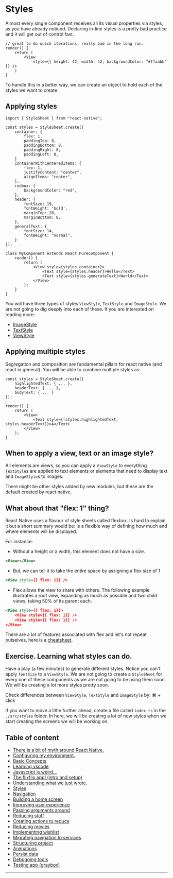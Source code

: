 # Styles

Almost every single component receives all its visual properties via styles, as you have already noticed. Declaring in-line styles is a pretty bad practice and it will get out of control fast.

```tsx
// great to do quick iterations, really bad in the long run.
render() {
    return (
        <View
            style={{ height: 42, width: 42, backgroundColor: "#ffaabb" }} />
    )
}
```

To handle this in a better way, we can create an object to hold each of the styles we want to create.

## Applying styles

```tsx
import { StyleSheet } from "react-native";

const styles = StyleSheet.create({
    container: {
        flex: 1,
        paddingTop: 8,
        paddingBottom: 8,
        paddingRight: 8,
        paddingLeft: 8,
    }
    containerWithCenteredItems: {
        flex: 1,
        justifyContent: "center",
        alignItems: "center",
    },
    redbox: {
        backgroundColor: "red",
    },
    header: {
        fontSize: 19,
        fontWeight: 'bold',
        marginTop: 20,
        marginBottom: 8,
    },
    generalText: {
        fontSize: 14,
        fontWeight: "normal",
    }
});

class MyComponent extends React.PureComponent {
    render() {
        return (
            <View style={styles.container}>
                <Text style={styles.header}>Hello</Text>
                <Text style={styles.generateText}>World</Text>
            </View>
        );
    }
}
```

You will have three types of styles `ViewStyle`, `TextStyle` and `ImageStyle`. We are not going to dig deeply into each of these. If you are interested on reading more:

- [ImageStyle](https://facebook.github.io/react-native/docs/image-style-props)
- [TextStyle](https://facebook.github.io/react-native/docs/text-style-props)
- [ViewStyle](https://facebook.github.io/react-native/docs/view-style-props)

## Applying multiple styles

Segregation and composition are fundamental pillars for react native (and react in general). You will be able to combine multiple styles as:

```tsx
const styles = StyleSheet.create({
    highlightedText: { ... },
    headerText: { ... },
    bodyText: { ... }
});

render() {
    return (
        <View>
            <Text style={[styles.highlightedText, styles.headerText]}>A</Text>
        </View>
    );
}
```

## When to apply a view, text or an image style?

All elements are views, so you can apply a `ViewStyle` to everything. `TextStyle`s are applied to text elements or elements that need to display text and `ImageStyle`s to images.

There might be other styles added by new modules, but these are the default created by react native.

## What about that "flex: 1" thing?

React Native uses a flavour of style sheets called flexbox. Is hard to explain it but a short summary would be: is a flexible way of defining how much and where elements will be displayed.

For instance:

- Without a height or a width, this element does not have a size.

```xml
<View></View>
```

- But, we can tell it to take the entire space by assigning a flex size of 1
```xml
<View style={{ flex: 1}} />
```

- Flex allows the view to share with others. The following example illustrates a root view, expanding as much as possible and two child views, taking 50% of its parent each.
```xml
<View style={{ flex: 1}}>
    <View style={{ flex: 1}} />
    <View style={{ flex: 1}} />
</View>
```

There are a lot of features associated with flex and let's not repeat outselves, here is a [cheatsheet](https://yoksel.github.io/flex-cheatsheet/).

## Exercise. Learning what styles can do.

Have a play (a few minutes) to generate different styles. Notice you can't apply `fontSize` to a `ViewStyle`. We are not going to create a `StyleSheet` for every one of these components as we are not going to be using them soon. We will be creating a lot more styles pretty soon.

Check differences between `ViewStyle`, `TextStyle` and `ImageStyle` by: ⌘ + click

If you want to move a little further ahead, create a file called `index.ts` in the `./src/styles` folder. In here, we will be creating a lot of new styles when we start creating the screens we will be working on.

Table of content
----

- [There is a bit of myth around React Native.](./01.misconceptions.md)
- [Configuring my environment.](./02.environmentConfig.md)
- [Basic Concepts](./03.basicConcepts.md)
- [Learning vscode](./04.toolOverview.md)
- [Javascript is weird...](./05.oddities.md)
- [The flixflix app! (intro and setup)](./06.setupApp.md)
- [Understanding what we just wrote.](./07.components.md)
- [Styles](./08.stylingComponents.md)
- [Navigation](./09.navigatingBetweenScreens.md)
- [Building a home screen](./10.displayingMovies.md)
- [Improving user experience](./11.pagination.md)
- [Passing arguments around](./12.showingDetails.md)
- [Reducing stuff](./13.reducing.md)
- [Creating actions to reduce](./14.reducingActions.md)
- [Reducing movies](./15.reducingMovies.md)
- [Implementing wishlist](./16.implementingWishlist.md)
- [Migrating navigation to services](./17.migrateNavigation.md)
- [Structuring project](./18.fixingFewIssies.md)
- [Animations](./19.animations.md)
- [Persist data](./20.persistingData.md)
- [Debugging tools](./21.debuggingTools.md)
- [Testing app (graybox)](./22.endToEndTesting.md)
---
